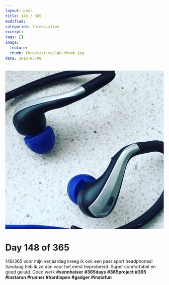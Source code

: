```yaml
---
layout: post
title: 148 / 365
modified:
categories: threesixfive
excerpt:
tags: []
image:
  feature: 
  thumb: threesixfive/148-thumb.jpg
date: 2016-03-09
---
```


![148](/images/threesixfive/148.jpg)

# Day 148 of 365

148/365 voor mijn verjaardag kreeg ik ook een paar sport headphones! Vandaag heb ik ze dan voor het eerst heprobeerd. Super comfortabel en goed geluid. Goed werk **\#sennheiser** **\#365days** **\#365project** **\#365** **\#instarun** **\#runner** **\#hardlopen** **\#gadger** **\#instafun**
